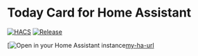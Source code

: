 # Today Card for Home Assistant

[![HACS][hacs-badge]][hacs-url]
[![Release][release-badge]][release-url]

[![Open in your Home Assistant instance][my-ha-badge][my-ha-url]

<!-- Badges -->

[hacs-badge]: https://img.shields.io/badge/hacs-default-orange.svg?style=flat-square
[release-badge]: https://img.shields.io/github/v/release/JonasDoebertin/ha-today-card?style=flat-square
[my-ha-badge]: https://my.home-assistant.io/badges/hacs_repository.svg

<!-- References -->

[hacs-url]: https://github.com/hacs/integration
[release-url]: https://github.com/JonasDoebertin/ha-today-card/releases
[my-ha-url]: https://my.home-assistant.io/redirect/hacs_repository/?owner=JonasDoebertin&repository=ha-today-card